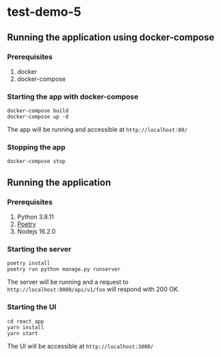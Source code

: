 # test-demo-5

## Running the application using docker-compose
### Prerequisites
1. docker
2. docker-compose

### Starting the app with docker-compose
```shell
docker-compose build
docker-compose up -d
```
The app will be running and accessible at `http://localhost:80/`

### Stopping the app
```shell
docker-compose stop
```

## Running the application

### Prerequisites
1. Python 3.8.11
2. [Poetry](https://python-poetry.org/docs/#installation) 
3. Nodejs 16.2.0

### Starting the server
```shell
poetry install
poetry run python manage.py runserver
```
The server will be running and a request to `http://localhost:8000/api/v1/foo` will respond with 200 OK.

### Starting the UI
```shell
cd react_app
yarn install
yarn start
```
The UI will be accessible at `http://localhost:3000/`